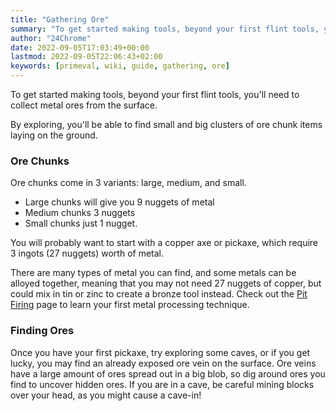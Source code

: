 ```yaml
---
title: "Gathering Ore"
summary: "To get started making tools, beyond your first flint tools, you'll need to collect metal ores from the surface."
author: "24Chrome"
date: 2022-09-05T17:03:49+00:00
lastmod: 2022-09-05T22:06:43+02:00
keywords: [primeval, wiki, guide, gathering, ore]
---
```


To get started making tools, beyond your first flint tools, you'll need to collect metal ores from the surface.

By exploring, you'll be able to find small and big clusters of ore chunk items laying on the ground. 

### Ore Chunks

Ore chunks come in 3 variants: large, medium, and small. 
- Large chunks will give you 9 nuggets of metal
- Medium chunks 3 nuggets
- Small chunks just 1 nugget. 

You will probably want to start with a copper axe or pickaxe, which require 3 ingots (27 nuggets) worth of metal.

There are many types of metal you can find, and some metals can be alloyed together, meaning that you may not need 27 nuggets of copper, but could mix in tin or zinc to create a bronze tool instead. Check out the [Pit Firing](/wiki/primeval/guides/pit_firing) page to learn your first metal processing technique. 

### Finding Ores

Once you have your first pickaxe, try exploring some caves, or if you get lucky, you may find an already exposed ore vein on the surface. Ore veins have a large amount of ores spread out in a big blob, so dig around ores you find to uncover hidden ores. If you are in a cave, be careful mining blocks over your head, as you might cause a cave-in!
